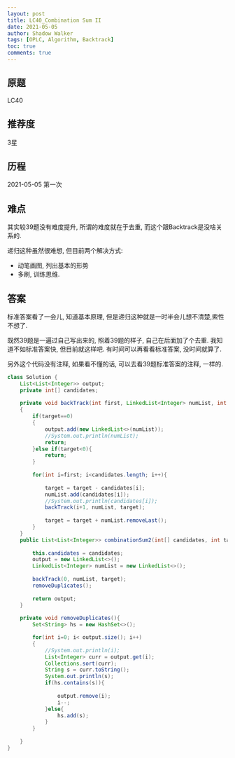 ```yaml
---
layout: post
title: LC40_Combination Sum II
date: 2021-05-05
author: Shadow Walker
tags: [OPLC, Algorithm, Backtrack]
toc: true
comments: true
---
```


## 原题
LC40
## 推荐度
3星
## 历程
2021-05-05 第一次
## 难点
其实较39题没有难度提升, 所谓的难度就在于去重, 而这个跟Backtrack是没啥关系的. 

递归这种虽然很难想, 但目前两个解决方式: 

- 动笔画图, 列出基本的形势
- 多刷, 训练思维. 

## 答案

标准答案看了一会儿, 知道基本原理, 但是递归这种就是一时半会儿想不清楚,索性不想了. 

既然39题是一遍过自己写出来的, 照着39题的样子, 自己在后面加了个去重. 我知道不如标准答案快, 但目前就这样吧.  有时间可以再看看标准答案, 没时间就算了.  

另外这个代码没有注释, 如果看不懂的话, 可以去看39题标准答案的注释, 一样的. 

```java
class Solution {
    List<List<Integer>> output;
    private int[] candidates;
   
    private void backTrack(int first, LinkedList<Integer> numList, int target)
    {
        if(target==0)
        {
            output.add(new LinkedList<>(numList));
            //System.out.println(numList);
            return;
        }else if(target<0){
            return;
        }
        
        for(int i=first; i<candidates.length; i++){
                
            target = target - candidates[i];
            numList.add(candidates[i]);
            //System.out.println(candidates[i]);
            backTrack(i+1, numList, target);
            
            target = target + numList.removeLast();
        }
    }
    public List<List<Integer>> combinationSum2(int[] candidates, int target) {
        
        this.candidates = candidates;
        output = new LinkedList<>();
        LinkedList<Integer> numList = new LinkedList<>();
        
        backTrack(0, numList, target);
        removeDuplicates();
        
        return output;
    }
    
    private void removeDuplicates(){
        Set<String> hs = new HashSet<>();

        for(int i=0; i< output.size(); i++)
        {
            //System.out.println(i);
            List<Integer> curr = output.get(i);
            Collections.sort(curr);
            String s = curr.toString();
            System.out.println(s);
            if(hs.contains(s)){
                
                output.remove(i);
                i--;
            }else{
                hs.add(s);
            }
        }
        
    }
}
```